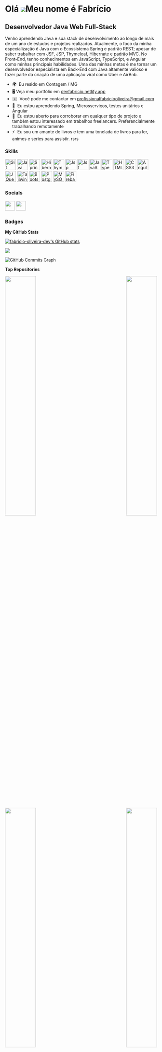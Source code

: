 Olá ![](https://user-images.githubusercontent.com/18350557/176309783-0785949b-9127-417c-8b55-ab5a4333674e.gif)Meu nome é Fabrício
================================================================================================================================

Desenvolvedor Java Web Full-Stack
-----------------------------

Venho aprendendo Java e sua stack de desenvolvimento ao longo de mais de um ano de estudos e projetos realizados. Atualmente, o foco da minha especialização é Java com o Ecossistema Spring e padrão REST; apesar de saber trabalhar com JSF, JSP, Thymeleaf, Hibernate e padrão MVC. No Front-End, tenho conhecimentos em JavaScript, TypeScript, e Angular como minhas principais habilidades. Uma das minhas metas é me tornar um desenvolvedor especialista em Back-End com Java altamente valioso e fazer parte da criação de uma aplicação viral como Uber e AirBnb.

* 🌍  Eu resido em Contagem / MG
* 🖥️  Veja meu portfólio em [devfabricio.netlify.app](http://devfabricio.netlify.app)
* ✉️  Você pode me contactar em [profissionalfabriciooliveira@gmail.com](mailto:profissionalfabriciooliveira@gmail.com)
* 🧠  Eu estou aprendendo Spring, Microsserviços, testes unitários e Angular
* 🤝  Eu estou aberto para corroborar em qualquer tipo de projeto e também estou interessado em trabalhos freelancers. Preferencialmente trabalhando remotamente
* ⚡  Eu sou um amante de livros e tem uma tonelada de livros para ler, animes e series para assistir. rsrs

### Skills


<p align="left">
<a href="https://git-scm.com/" target="_blank" rel="noreferrer"><img src="https://raw.githubusercontent.com/danielcranney/readme-generator/main/public/icons/skills/git-colored.svg" width="36" height="36" alt="Git" /></a>
<a href="https://www.oracle.com/java/" target="_blank" rel="noreferrer"><img src="https://raw.githubusercontent.com/danielcranney/readme-generator/main/public/icons/skills/java-colored.svg" width="36" height="36" alt="Java" /></a> 
<a href="https://spring.io/projects/spring-boot" target="_blank" rel="noreferrer"><img src="https://www.svgrepo.com/show/376350/spring.svg" width="36" height="36" alt="Spring" /></a>
<a href="https://docs.jboss.org/hibernate/orm/6.2/quickstart/html_single/" target="_blank" rel="noreferrer"><img src="https://www.vectorlogo.zone/logos/hibernate/hibernate-icon.svg" width="36" height="36" alt="Hibernate" /></a>
<a href="https://www.thymeleaf.org/doc/tutorials/3.1/usingthymeleaf.html" target="_blank" rel="noreferrer"><img src="https://seeklogo.com/images/T/thymeleaf-logo-6E4D42A713-seeklogo.com.png" width="36" height="36" alt="Thymeleaf" /></a>
<a href="https://www.tutorialspoint.com/jsp/index.htm" target="_blank" rel="noreferrer"><img src="https://www.svgrepo.com/show/373717/jsp.svg" width="36" height="36" alt="Jsp" /></a>
<a href="https://www.oracle.com/java/technologies/javaserverfaces.html" target="_blank" rel="noreferrer"><img src="https://cdn-icons-png.flaticon.com/512/9459/9459934.png" width="36" height="36" alt="Jsf" /></a>
<a href="https://developer.mozilla.org/en-US/docs/Web/JavaScript" target="_blank" rel="noreferrer"><img src="https://raw.githubusercontent.com/danielcranney/readme-generator/main/public/icons/skills/javascript-colored.svg" width="36" height="36" alt="JavaScript" /></a>
<a href="https://www.typescriptlang.org/" target="_blank" rel="noreferrer"><img src="https://raw.githubusercontent.com/danielcranney/readme-generator/main/public/icons/skills/typescript-colored.svg" width="36" height="36" alt="TypeScript" /></a>
<a href="https://developer.mozilla.org/en-US/docs/Glossary/HTML5" target="_blank" rel="noreferrer"><img src="https://raw.githubusercontent.com/danielcranney/readme-generator/main/public/icons/skills/html5-colored.svg" width="36" height="36" alt="HTML5" /></a>
<a href="https://www.w3.org/TR/CSS/#css" target="_blank" rel="noreferrer"><img src="https://raw.githubusercontent.com/danielcranney/readme-generator/main/public/icons/skills/css3-colored.svg" width="36" height="36" alt="CSS3" /></a>
<a href="https://angular.io/" target="_blank" rel="noreferrer"><img src="https://raw.githubusercontent.com/danielcranney/readme-generator/main/public/icons/skills/angularjs-colored.svg" width="36" height="36" alt="Angular" /></a>
<a href="https://jquery.com/" target="_blank" rel="noreferrer"><img src="https://raw.githubusercontent.com/danielcranney/readme-generator/main/public/icons/skills/jquery-colored.svg" width="36" height="36" alt="JQuery" /></a>
<a href="https://tailwindcss.com/" target="_blank" rel="noreferrer"><img src="https://raw.githubusercontent.com/danielcranney/readme-generator/main/public/icons/skills/tailwindcss-colored.svg" width="36" height="36" alt="TailwindCSS" /></a>
<a href="https://getbootstrap.com/" target="_blank" rel="noreferrer"><img src="https://raw.githubusercontent.com/danielcranney/readme-generator/main/public/icons/skills/bootstrap-colored.svg" width="36" height="36" alt="Bootstrap" /></a>
<a href="https://www.postgresql.org/" target="_blank" rel="noreferrer"><img src="https://raw.githubusercontent.com/danielcranney/readme-generator/main/public/icons/skills/postgresql-colored.svg" width="36" height="36" alt="PostgreSQL" /></a>
<a href="https://dev.mysql.com/doc/" target="_blank" rel="noreferrer"><img src="https://www.vectorlogo.zone/logos/mysql/mysql-icon.svg" width="36" height="36" alt="MySQL" /></a>
<a href="https://firebase.google.com/" target="_blank" rel="noreferrer"><img src="https://raw.githubusercontent.com/danielcranney/readme-generator/main/public/icons/skills/firebase-colored.svg" width="36" height="36" alt="Firebase" /></a>
</p>


### Socials

<p align="left"> <a href="https://www.github.com/Fabricio-Oliveira-dev" target="_blank" rel="noreferrer"><img src="https://raw.githubusercontent.com/danielcranney/readme-generator/main/public/icons/socials/github-dark.svg" width="32" height="32" /></a> <a href="https://www.linkedin.com/in/profissional-fabricio-oliveira/" target="_blank" rel="noreferrer"><img src="https://raw.githubusercontent.com/danielcranney/readme-generator/main/public/icons/socials/linkedin.svg" width="32" height="32" /></a></p>

### Badges

<b>My GitHub Stats</b>

<a href="http://www.github.com/fabricio-oliveira-dev"><img src="https://github-readme-stats.vercel.app/api?username=fabricio-oliveira-dev&show_icons=true&hide=prs,contribs&count_private=true&title_color=0891b2&text_color=ffffff&icon_color=0891b2&bg_color=1c1917&hide_border=true&show_icons=true" alt="fabricio-oliveira-dev's GitHub stats" /></a>

<a href="http://www.github.com/fabricio-oliveira-dev"><img src="https://github-readme-streak-stats.herokuapp.com/?user=fabricio-oliveira-dev&stroke=ffffff&background=1c1917&ring=0891b2&fire=0891b2&currStreakNum=ffffff&currStreakLabel=0891b2&sideNums=ffffff&sideLabels=ffffff&dates=ffffff&hide_border=true" /></a>

<a href="http://www.github.com/fabricio-oliveira-dev"><img src="https://github-readme-activity-graph.cyclic.app/graph?username=fabricio-oliveira-dev&bg_color=1c1917&color=ffffff&line=0891b2&point=ffffff&area_color=1c1917&area=true&hide_border=true&custom_title=GitHub%20Commits%20Graph" alt="GitHub Commits Graph" /></a>

<b>Top Repositories</b>

<div width="100%" align="center"><a href="https://github.com/fabricio-oliveira-dev/api_springboot_angular9" align="left"><img align="left" width="45%" src="https://github-readme-stats.vercel.app/api/pin/?username=fabricio-oliveira-dev&repo=api_springboot_angular9&title_color=0891b2&text_color=ffffff&icon_color=0891b2&bg_color=1c1917&hide_border=true&locale=en" /></a><a href="https://github.com/fabricio-oliveira-dev/projeto_crud_angular9" align="right"><img align="right" width="45%" src="https://github-readme-stats.vercel.app/api/pin/?username=fabricio-oliveira-dev&repo=projeto_crud_angular9&title_color=0891b2&text_color=ffffff&icon_color=0891b2&bg_color=1c1917&hide_border=true&locale=en" /></a></div><br /><br /><br /><br /><br /><br /><br />

<br /><br /><br /><br /><br />

<div width="100%" align="center"><a href="https://github.com/fabricio-oliveira-dev/Clips" align="left"><img align="left" width="45%" src="https://github-readme-stats.vercel.app/api/pin/?username=fabricio-oliveira-dev&repo=Clips&title_color=0891b2&text_color=ffffff&icon_color=0891b2&bg_color=1c1917&hide_border=true&locale=en" /></a><a href="https://github.com/fabricio-oliveira-dev/cadastro_em_jsp" align="right"><img align="right" width="45%" src="https://github-readme-stats.vercel.app/api/pin/?username=fabricio-Oliveira-dev&repo=cadastro_em_jsp&title_color=0891b2&text_color=ffffff&icon_color=0891b2&bg_color=1c1917&hide_border=true&locale=en" /></a></div>
